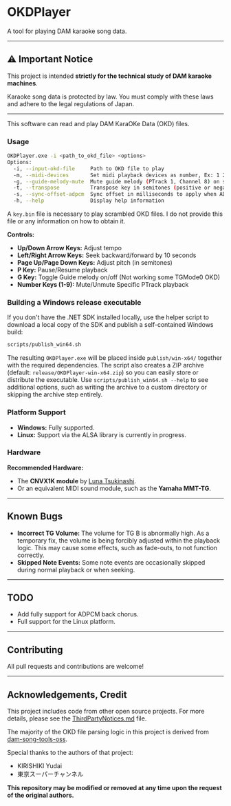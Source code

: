 # OKDPlayer

A tool for playing DAM karaoke song data.

-----

## ⚠️ Important Notice

This project is intended **strictly for the technical study of DAM karaoke machines**.

Karaoke song data is protected by law. You must comply with these laws and adhere to the legal regulations of Japan.

-----

This software can read and play DAM KaraOKe Data (OKD) files.

### Usage

```bash
OKDPlayer.exe -i <path_to_okd_file> <options>
Options:
  -i, --input-okd-file     Path to OKD file to play
  -m, --midi-devices       Set midi playback devices as number, Ex: 1 2 3 4
  -g, --guide-melody-mute  Mute guide melody (PTrack 1, Channel 8) on start
  -t, --transpose          Transpose key in semitones (positive or negative)
  -s, --sync-offset-adpcm  Sync offset in milliseconds to apply when ADPCM chorus is present.
  -h, --help			   Display help information
```

A `key.bin` file is necessary to play scrambled OKD files. I do not provide this file or any information on how to obtain it.

**Controls:**

  * **Up/Down Arrow Keys:** Adjust tempo
  * **Left/Right Arrow Keys:** Seek backward/forward by 10 seconds
  * **Page Up/Page Down Keys:** Adjust pitch (in semitones)
  * **P Key:** Pause/Resume playback
  * **G Key:** Toggle Guide melody on/off (Not working some TGMode0 OKD)
  * **Number Keys (1-9):** Mute/Unmute Specific PTrack playback

### Building a Windows release executable

If you don't have the .NET SDK installed locally, use the helper script to download a local copy of the SDK and publish a self-contained Windows build:

```bash
scripts/publish_win64.sh
```

The resulting `OKDPlayer.exe` will be placed inside `publish/win-x64/` together with the required dependencies. The script also
creates a ZIP archive (default: `release/OKDPlayer-win-x64.zip`) so you can easily store or distribute the executable. Use
`scripts/publish_win64.sh --help` to see additional options, such as writing the archive to a custom directory or skipping the
archive step entirely.

### Platform Support

  * **Windows:** Fully supported.
  * **Linux:** Support via the ALSA library is currently in progress.

### Hardware

**Recommended Hardware:**

  * The **CNVX1K module** by [Luna Tsukinashi](https://lunatsukina.si/).
  * Or an equivalent MIDI sound module, such as the **Yamaha MMT-TG**.

-----

## Known Bugs

  * **Incorrect TG Volume:** The volume for TG B is abnormally high. As a temporary fix, the volume is being forcibly adjusted within the playback logic. This may cause some effects, such as fade-outs, to not function correctly.
  * **Skipped Note Events:** Some note events are occasionally skipped during normal playback or when seeking.

-----

## TODO

  * Add fully support for ADPCM back chorus.
  * Full support for the Linux platform.

-----

## Contributing

All pull requests and contributions are welcome\!

-----
## Acknowledgements, Credit

This project includes code from other open source projects. For more details, please see the [ThirdPartyNotices.md](ThirdPartyNotices.md) file.

The majority of the OKD file parsing logic in this project is derived from [dam-song-tools-oss](https://github.com/DKKaraoke/dam-song-tools-oss).

Special thanks to the authors of that project:

  * KIRISHIKI Yudai
  * 東京スーパーチャンネル

**This repository may be modified or removed at any time upon the request of the original authors.**


